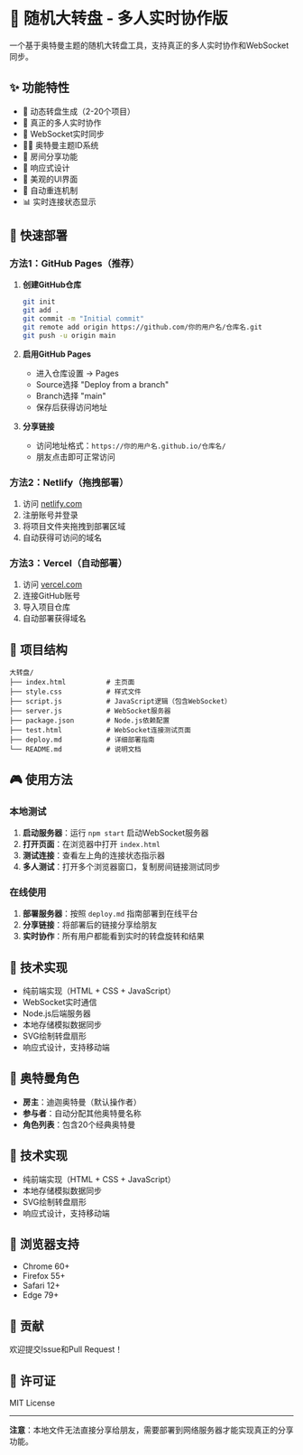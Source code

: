 # 🎯 随机大转盘 - 多人实时协作版

一个基于奥特曼主题的随机大转盘工具，支持真正的多人实时协作和WebSocket同步。

## ✨ 功能特性

- 🎲 动态转盘生成（2-20个项目）
- 👥 真正的多人实时协作
- 🔌 WebSocket实时同步
- 🦸‍♂️ 奥特曼主题ID系统
- 🔗 房间分享功能
- 📱 响应式设计
- 🎨 美观的UI界面
- 🔄 自动重连机制
- 📊 实时连接状态显示

## 🚀 快速部署

### 方法1：GitHub Pages（推荐）

1. **创建GitHub仓库**
   ```bash
   git init
   git add .
   git commit -m "Initial commit"
   git remote add origin https://github.com/你的用户名/仓库名.git
   git push -u origin main
   ```

2. **启用GitHub Pages**
   - 进入仓库设置 → Pages
   - Source选择 "Deploy from a branch"
   - Branch选择 "main"
   - 保存后获得访问地址

3. **分享链接**
   - 访问地址格式：`https://你的用户名.github.io/仓库名/`
   - 朋友点击即可正常访问

### 方法2：Netlify（拖拽部署）

1. 访问 [netlify.com](https://netlify.com)
2. 注册账号并登录
3. 将项目文件夹拖拽到部署区域
4. 自动获得可访问的域名

### 方法3：Vercel（自动部署）

1. 访问 [vercel.com](vercel.com)
2. 连接GitHub账号
3. 导入项目仓库
4. 自动部署获得域名

## 📁 项目结构

```
大转盘/
├── index.html          # 主页面
├── style.css           # 样式文件
├── script.js           # JavaScript逻辑（包含WebSocket）
├── server.js           # WebSocket服务器
├── package.json        # Node.js依赖配置
├── test.html           # WebSocket连接测试页面
├── deploy.md           # 详细部署指南
└── README.md           # 说明文档
```

## 🎮 使用方法

### 本地测试
1. **启动服务器**：运行 `npm start` 启动WebSocket服务器
2. **打开页面**：在浏览器中打开 `index.html`
3. **测试连接**：查看左上角的连接状态指示器
4. **多人测试**：打开多个浏览器窗口，复制房间链接测试同步

### 在线使用
1. **部署服务器**：按照 `deploy.md` 指南部署到在线平台
2. **分享链接**：将部署后的链接分享给朋友
3. **实时协作**：所有用户都能看到实时的转盘旋转和结果

## 🔧 技术实现

- 纯前端实现（HTML + CSS + JavaScript）
- WebSocket实时通信
- Node.js后端服务器
- 本地存储模拟数据同步
- SVG绘制转盘扇形
- 响应式设计，支持移动端

## 🌟 奥特曼角色

- **房主**：迪迦奥特曼（默认操作者）
- **参与者**：自动分配其他奥特曼名称
- **角色列表**：包含20个经典奥特曼

## 🔧 技术实现

- 纯前端实现（HTML + CSS + JavaScript）
- 本地存储模拟数据同步
- SVG绘制转盘扇形
- 响应式设计，支持移动端

## 📱 浏览器支持

- Chrome 60+
- Firefox 55+
- Safari 12+
- Edge 79+

## 🤝 贡献

欢迎提交Issue和Pull Request！

## 📄 许可证

MIT License

---

**注意**：本地文件无法直接分享给朋友，需要部署到网络服务器才能实现真正的分享功能。 